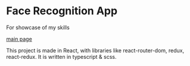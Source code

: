 # Face Recognition App

For showcase of my skills

[main page](https://face-recognition-webapp.netlify.app)

This project is made in React, with libraries like react-router-dom, redux, react-redux.
It is written in typescript & scss.
